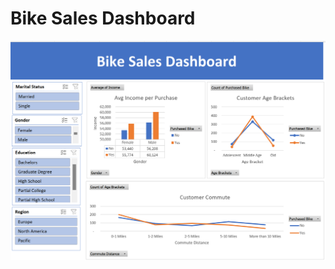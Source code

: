 # Bike Sales Dashboard

![Bike Sales Dashboard](https://github.com/vinahuang97/Excel-Portfolio/blob/main/02%20Bike%20Sales%20Dashboard/Bike%20Sales%20Dashboard.png)
